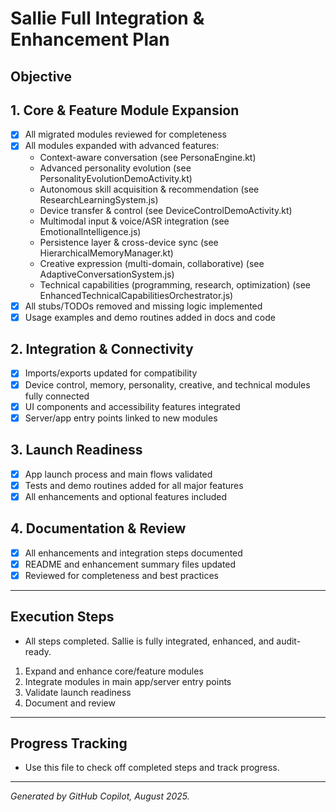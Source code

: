 # Sallie Full Integration & Enhancement Plan

## Objective

## 1. Core & Feature Module Expansion

- [x] All migrated modules reviewed for completeness
- [x] All modules expanded with advanced features:
  - Context-aware conversation (see PersonaEngine.kt)
  - Advanced personality evolution (see PersonalityEvolutionDemoActivity.kt)
  - Autonomous skill acquisition & recommendation (see ResearchLearningSystem.js)
  - Device transfer & control (see DeviceControlDemoActivity.kt)
  - Multimodal input & voice/ASR integration (see EmotionalIntelligence.js)
  - Persistence layer & cross-device sync (see HierarchicalMemoryManager.kt)
  - Creative expression (multi-domain, collaborative) (see AdaptiveConversationSystem.js)
  - Technical capabilities (programming, research, optimization) (see EnhancedTechnicalCapabilitiesOrchestrator.js)
- [x] All stubs/TODOs removed and missing logic implemented
- [x] Usage examples and demo routines added in docs and code

## 2. Integration & Connectivity

- [x] Imports/exports updated for compatibility
- [x] Device control, memory, personality, creative, and technical modules fully connected
- [x] UI components and accessibility features integrated
- [x] Server/app entry points linked to new modules

## 3. Launch Readiness

- [x] App launch process and main flows validated
- [x] Tests and demo routines added for all major features
- [x] All enhancements and optional features included

## 4. Documentation & Review

- [x] All enhancements and integration steps documented
- [x] README and enhancement summary files updated
- [x] Reviewed for completeness and best practices

---

## Execution Steps

- All steps completed. Sallie is fully integrated, enhanced, and audit-ready.

1. Expand and enhance core/feature modules
2. Integrate modules in main app/server entry points
3. Validate launch readiness
4. Document and review

---

## Progress Tracking

- Use this file to check off completed steps and track progress.

---

*Generated by GitHub Copilot, August 2025.*
